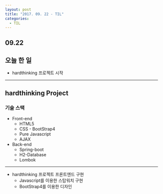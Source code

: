 ```yaml
---
layout: post
title: "2017. 09. 22 - TIL"
categories:
  - TIL
---
```


## 09.22

## 오늘 한 일
* hardthinking 프로젝트 시작
----------------------
## hardthinking Project
### 기술 스택
* Front-end
  * HTML5
  * CSS - BootStrap4
  * Pure Javascript
  * AJAX
* Back-end
  * Spring-boot
  * H2-Database
  * Lombok
----------------------
* hardthinking 프로젝트 프론트엔드 구현
  * Javascript를 이용한 스탑워치 구현
  * BootStrap4를 이용한 디자인
